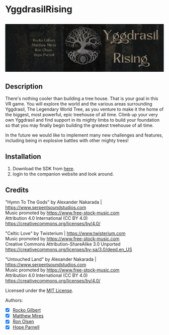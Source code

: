 <!-- @format -->

# YggdrasilRising

## ![yggdrasimage](NotionYggdrasil.png)

## Description

There's nothing cooler than building a tree house. That is your goal in this VR
game. You will explore the world and the various areas surrounding Yggdrasil,
The Legendary World Tree, as you venture to make it the home of the biggest,
most powerful, epic treehouse of all time. Climb up your very own Yggdrasil and
find support in its mighty limbs to build your foundation so that you may
finally begin building the greatest treehouse of all time.

In the future we would like to implement many new challenges and features,
including being in explosive battles with other mighty trees!

## Installation

1. Download the SDK from
   [here](https://developer.oculus.com/downloads/package/oculus-sdk-for-windows/).
2. login to the companion website and look around.

## Credits

"Hymn To The Gods" by Alexander Nakarada | https://www.serpentsoundstudios.com \
Music promoted by https://www.free-stock-music.com \
Attribution 4.0 International (CC BY 4.0) \
https://creativecommons.org/licenses/by/4.0/

"Celtic Love" by Twisterium | https://www.twisterium.com \
Music promoted by https://www.free-stock-music.com \
Creative Commons Attribution-ShareAlike 3.0 Unported \
https://creativecommons.org/licenses/by-sa/3.0/deed.en_US

"Untouched Land" by Alexander Nakarada | https://www.serpentsoundstudios.com \
Music promoted by https://www.free-stock-music.com \
Attribution 4.0 International (CC BY 4.0) \
https://creativecommons.org/licenses/by/4.0/

Licensed under the [MIT License](LICENSE).

Authors:

- [x] [Rocko Gilbert](https://github.com/rockogilbert)
- [x] [Matthew Mires](https://github.com/mutantEris)
- [x] [Ron Olsen](https://github.com/ronroeandassociates)
- [x] [Hope Parnell](https://github.com/Hope-Parnell)
